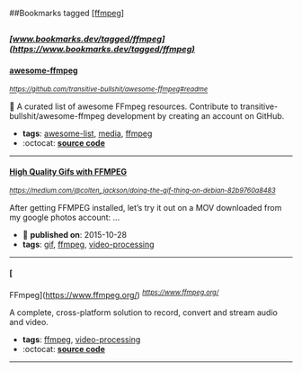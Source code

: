 ##Bookmarks tagged [[ffmpeg]](https://www.bookmarks.dev?q=[ffmpeg])

_<sup><sup>[www.bookmarks.dev/tagged/ffmpeg](https://www.bookmarks.dev/tagged/ffmpeg)</sup></sup>_
---
#### [awesome-ffmpeg](https://github.com/transitive-bullshit/awesome-ffmpeg#readme)
_<sup>https://github.com/transitive-bullshit/awesome-ffmpeg#readme</sup>_

👻 A curated list of awesome FFmpeg resources. Contribute to transitive-bullshit/awesome-ffmpeg development by creating an account on GitHub.
* **tags**: [awesome-list](../tagged/awesome-list.md), [media](../tagged/media.md), [ffmpeg](../tagged/ffmpeg.md)
* :octocat: **[source code](https://github.com/transitive-bullshit/awesome-ffmpeg#readme)**
---
#### [High Quality Gifs with FFMPEG ](https://medium.com/@colten_jackson/doing-the-gif-thing-on-debian-82b9760a8483)
_<sup>https://medium.com/@colten_jackson/doing-the-gif-thing-on-debian-82b9760a8483</sup>_

After getting FFMPEG installed, let’s try it out on a MOV downloaded from my google photos account:
...
* :calendar: **published on**: 2015-10-28
* **tags**: [gif](../tagged/gif.md), [ffmpeg](../tagged/ffmpeg.md), [video-processing](../tagged/video-processing.md)
---
#### [
FFmpeg](https://www.ffmpeg.org/)
_<sup>https://www.ffmpeg.org/</sup>_

A complete, cross-platform solution to record, convert and stream audio and video.

* **tags**: [ffmpeg](../tagged/ffmpeg.md), [video-processing](../tagged/video-processing.md)
* :octocat: **[source code](https://www.ffmpeg.org/download.html#get-sources)**
---

